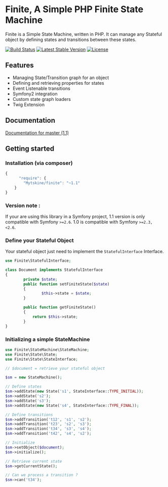 Finite, A Simple PHP Finite State Machine
=========================================

Finite is a Simple State Machine, written in PHP. It can manage any Stateful object by defining states and transitions between these states.

[![Build Status](https://travis-ci.org/mytskine/Finite.svg?branch=master)](https://travis-ci.org/mytskine/Finite)
[![Latest Stable Version](https://poser.pugx.org/mytskine/finite/v/stable.png)](https://packagist.org/packages/mytskine/finite)
[![License](https://poser.pugx.org/mytskine/finite/license.png)](https://packagist.org/packages/mytskine/finite)

Features
--------

* Managing State/Transition graph for an object
* Defining and retrieving properties for states
* Event Listenable transitions
* Symfony2 integration
* Custom state graph loaders
* Twig Extension

Documentation
-------------

[Documentation for master (1.1)](http://finite.readthedocs.org/en/master/)

Getting started
---------------

### Installation (via composer)
```js
{
      "require": {
        "Mytskine/finite": "~1.1"
    }
}
```

### Version note :

If your are using this library in a Symfony project, 1.1 version is only compatible with Symfony `>=2.6`.
1.0 is compatible with Symfony `>=2.3, <2.6`.

### Define your Stateful Object
Your stateful object just need to implement the `StatefulInterface` Interface.

```php
use Finite\StatefulInterface;

class Document implements StatefulInterface
{
        private $state;
        public function setFiniteState($state)
        {
                $this->state = $state;
        }

        public function getFiniteState()
        {
            return $this->state;
        }
}
```

### Initializing a simple StateMachine

```php
use Finite\StateMachine\StateMachine;
use Finite\State\State;
use Finite\State\StateInterface;

// $document = retrieve your stateful object

$sm = new StateMachine();

// Define states
$sm->addState(new State('s1', StateInterface::TYPE_INITIAL));
$sm->addState('s2');
$sm->addState('s3');
$sm->addState(new State('s4', StateInterface::TYPE_FINAL));

// Define transitions
$sm->addTransition('t12', 's1', 's2');
$sm->addTransition('t23', 's2', 's3');
$sm->addTransition('t34', 's3', 's4');
$sm->addTransition('t42', 's4', 's2');

// Initialize
$sm->setObject($document);
$sm->initialize();

// Retrieve current state
$sm->getCurrentState();

// Can we process a transition ?
$sm->can('t34');

```

